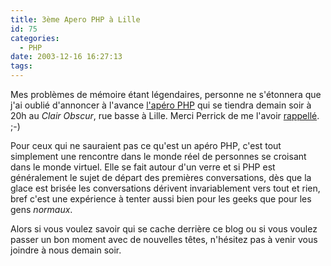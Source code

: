 ```yaml
---
title: 3ème Apero PHP à Lille
id: 75
categories:
  - PHP
date: 2003-12-16 16:27:13
tags:
---
```


Mes problèmes de mémoire étant légendaires, personne ne s'étonnera que j'ai oublié d'annoncer à l'avance [l'apéro PHP](http://aperophp.cybergroupe.net/apero.php?id=84) qui se tiendra demain soir à 20h au _Clair Obscur_, rue basse à Lille. Merci Perrick de me l'avoir [rappellé](http://onpk.net/index.php/2003/12/16/121-AperoPhpLilloisLe17122003). ;-)

Pour ceux qui ne sauraient pas ce qu'est un apéro PHP, c'est tout simplement une rencontre dans le monde réel de personnes se croisant dans le monde virtuel. Elle se fait autour d'un verre et si PHP est généralement le sujet de départ des premières conversations, dès que la glace est brisée les conversations dérivent invariablement vers tout et rien, bref c'est une expérience à tenter aussi bien pour les geeks que pour les gens _normaux_.

Alors si vous voulez savoir qui se cache derrière ce blog ou si vous voulez passer un bon moment avec de nouvelles têtes, n'hésitez pas à venir vous joindre à nous demain soir.